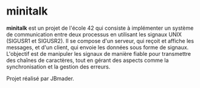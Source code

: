 # minitalk

**minitalk** est un projet de l'école 42 qui consiste à implémenter un système de communication entre deux processus en utilisant les signaux UNIX (SIGUSR1 et SIGUSR2). Il se compose d'un serveur, qui reçoit et affiche les messages, et d'un client, qui envoie les données sous forme de signaux. L'objectif est de manipuler les signaux de manière fiable pour transmettre des chaînes de caractères, tout en gérant des aspects comme la synchronisation et la gestion des erreurs.

Projet réalisé par JBmader.

